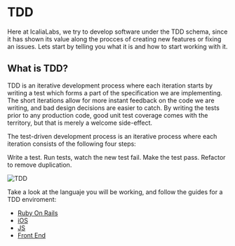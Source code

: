 # TDD

Here at IcaliaLabs, we try to develop software under the TDD schema, since it has shown its value along the procces of creating new features or fixing an issues. Lets start by telling you what it is and how to start working with it.

## What is TDD?

TDD is an iterative development process where each iteration starts by writing a test which forms a part of the specification we are implementing. The short iterations allow for more instant feedback on the code we are writing, and bad design decisions are easier to catch. By writing the tests prior to any production code, good unit test coverage comes with the territory, but that is merely a welcome side-effect.

The test-driven development process is an iterative process where each iteration consists of the following four steps:

Write a test.
Run tests, watch the new test fail.
Make the test pass.
Refactor to remove duplication.

![TDD](https://leantesting-wp.s3.amazonaws.com/resources/wp-content/uploads/2015/02/tdd-circle-of-life.png)

Take a look at the languaje you will be working, and follow the guides for a TDD enviroment:

* [Ruby On Rails](https://github.com/IcaliaLabs/icalia_guides/tree/master/tdd/RubyOnRails.md)
* [iOS](https://github.com/IcaliaLabs/icalia_guides/tree/master/tdd)
* [JS](https://github.com/IcaliaLabs/icalia_guides/tree/master/tdd/JS.md)
* [Front End](https://github.com/IcaliaLabs/icalia_guides/tree/master/tdd)
